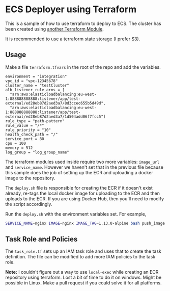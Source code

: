 # ECS Deployer using Terraform

This is a sample of how to use terraform to deploy to ECS. The cluster has been created using [another Terraform Module](https://github.com/sumitsarkar/terraform-aws-ecs-cluster). 

It is recommended to use a terraform state storage (I prefer [S3](https://aws.amazon.com/s3/)).

## Usage

Make a file `terraform.tfvars` in the root of the repo and add the variables.

```hcl
environment = "integration"
vpc_id = "vpc-12345678"
cluster_name = "testCluster"
alb_listener_rule_arns = [
  "arn:aws:elasticloadbalancing:eu-west-1:888888888888:listener/app/test-external/ed28eb87d2aed3a7/8d3ccec655b5d49d",
  "arn:aws:elasticloadbalancing:eu-west-1:888888888888:listener/app/test-external/ed28eb87d2aed3a7/1d504add06f7fcc5"]
rule_type = "path-pattern"
rule_value = "/*"
rule_priority = "10"
health_check_path = "/"
service_port = 80
cpu = 100
memory = 512
log_group = "log_group_name"
```

The terraform modules used inside require two more variables: `image_url` and `service_name`. However we haven't set that in the previous file because this sample does the job of setting up the ECR and uploading a docker image to the repository.

The `deploy.sh` file is responsible for creating the ECR if it doesn't exist already, re-tags the local docker image for uploading to the ECR and then uploads to the ECR. If you are using Docker Hub, then you'll need to modify the script accordingly.

Run the `deploy.sh` with the environment variables set. For example,

```bash
SERVICE_NAME=nginx IMAGE=nginx IMAGE_TAG=1.13.0-alpine bash push_image.sh
```

## Task Role and Policies

The `task_role.tf` sets up an IAM task role and uses that to create the task definition. The file can be modified to add more IAM policies to the task role.


**Note:**
I couldn't figure out a way to use `local-exec` while creating an ECR repository using terraform. Lost a bit of time to do it on windows. Might be possible in Linux. Make a pull request if you could solve it for all platforms.